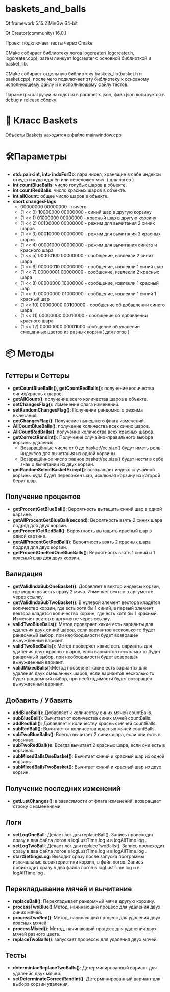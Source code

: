 # baskets_and_balls
Qt framework 5.15.2 MinGw 64-bit

Qt Creator(community) 16.0.1

Проект подключает тесты через Cmake

CMake собирает библиотеку логов logcreater( logcreater.h, logcreater.cpp), затем линкует logcreater с основной библиоткой и basket_lib.

CMake собирает отдельную библиотеку baskets_lib(basket.h и basket.cpp), после чего подключает эту библиотеку к основному исполнующему файлу и к исполняющему файлу тестов.

Параметры загрузуи находятся в parametrs.json, файл  json копируется в debug и release сборку.

# 🛒 Класс Baskets

Объекты Baskets находятся в файле mainwindow.cpp

# 🛠️Параметры
 * **std::pair<int, int> indxForDo**: пара чисел, хранящие в себе индексы откуда и куда кдалён или переложен мяч. ( для логов )
 * **int countBlueBalls**: число голубых шаров в объекте.
 * **int countRedBalls**: число красных шаров в объекте.
 * **int allCount**: общее число шаров в объекте.
 * **short changesFlags**
   * 00000000 00000000 - ничего
   * (1 << 0)  **1**0000000 00000000 - синий шар в другую корзину
   * (1 << 1)  0**1**000000 00000000 - красный шар в другую корзину
   * (1 << 2)  00**1**00000 00000000 - режим для вычитания 2 синих шаров
   * (1 << 3)  000**1**0000 00000000 - режим для вычитания 2 красных шаров
   * (1 << 4)  0000**1**000 00000000 - режим для вычитания синего и красного шара
   * (1 << 5)  00000**1**00 00000000 - сообщение, извлекли 2 синих шара
   * (1 << 6)  000000**1**0 00000000 - сообщение, извлекли 1 синий шар
   * (1 << 7)  0000000**1** 00000000 - сообщение, извлекли 2 красных шара
   * (1 << 8)  00000000 **1**0000000 - сообщение, извлекли 1 красный шар
   * (1 << 9)  00000000 0**1**000000 - сообщение, извлекли 1 синий 1 красный шар
   * (1 << 10) 00000000 00**1**00000 - сообщение об добавлении синего шара
   * (1 << 11) 00000000 000**1**0000 - сообщение об добавлении красного шара
   * (1 << 12) 00000000 0000**1**000 сообщение об удалении смешанных цветов из разнык корзин( для логов )

# 📦 Методы

## Геттеры и Сеттеры
 * **getCountBlueBalls(), getCountRedBalls()**: получение количества синих/красных шаров.
 * **getAllCount()**: получение всего количества шаров в объекте.
 * **setChangesFlag()**: Изменение флага изменений.
 * **setRandomChangesFlag()**: Получение рандомного режима вычетания.
 * **getChangesFlag()**: Получение нынешнего флага изменений.
 * **AllCountBlueBalls()**: получение количества всех синих шаров.
 * **AllCountRedBalls()**: получение количества всех красных шаров.
 * **getCorrectRandInt()**: Получение случайно-правильного выбора корзины удаления.
    * Возарвщённые числа от 0 до basketVec.size() будут иметь роль индексов для вычетания из одной корзины.
    * Возвращённое число равное basketVec.size() будет нести в себе знак о вычетании из двух корзин.
 * **getRandomSelectBasketExcept()**: возвращает индекс случайной корзины куда будет переложен шар, исключая корзину из которой берут шар.

## Получение процентов
 * **getProcentGetBlueBall()**: Вероятность вытащить синий шар в одной карзине.
 * **getAllProcentGetBlueBall(second)**: Вероятность взять 2 синих шара подряд для двух корзин.
 * **getProcentGetRedBall()**: Вероятность вытащить красный шар в одной карзине.
 * **getAllProcentGetRedBall()**: Вероятность взять 2 красных шара подряд для двух корзин.
 * **getProcentOneRedOneBlueBalls()**: Вероятность взять 1 синий и 1 красный шар для двух корзин.

## Валидация
  * **getValidIndxSubOneBasket()**: Добавляет в вектор индексы корзин, где модно вычесть сразу 2 мяча. Изменяет вектор в аргументе через ссылку.
  * **getValidIndxSubTwoBasket()**: В нулевой элемент вектора кладётся количество корзин, где есть хотя бы 1 синий, в первый элемент вектора кладётся количество корзин, где есть хотя бы 1 красный. Изменяет вектор в аргументе через ссылку.
  * **validTwoBlueBalls()**: Метод проверяет какие есть варианты для удаления двух синий шаров, если вариантов несколько то будет рандомный выбор, при необходимости будет возвращён вынужденный вариант.
  * **validTwoRedBalls()**: Метод проверяет какие есть варианты для удаления двух красных шаров, если вариантов несколько то будет рандомный выбор, при необходимости будет возвращён вынужденный вариант.
  * **validMixedBalls()**:Метод проверяет какие есть варианты для удаления двух смешанных шаров, если вариантов несколько то будет рандомный выбор, при необходимости будет возвращён вынужденный вариант.
    
## Добавить / Убавить
 * **addBlueBall()**: Добавляет к количеству синих мячей countBalls.
 * **subBlueBall()**: Вычитает от количества синих мячей countBalls.
 * **addRedBall()**: Добавляет к количеству красных мячей countBalls.
 * **subRedBall()**: Вычитает от количества красных мячей countBalls.
 * **subTwoBlueBalls()**: Всегда вычитает 2 синих шара, если они есть в корзинах.
 * **subTwoRedBall()s**: Всегда вычитает 2 красных шара, если они есть в корзинах.
 * **subMixedBallsOneBasket()**: Вычитает синий и красный шар из одной корзины.
 * **subMixedBallsTwoBasket()**: Вычитает синий и красный шар из двух корзин.

## Получение последних изменений
* **getLustChanges()**: в зависимости от флага изменений, возвращает строку с измененями.

## Логи
* **setLogOneBall**: Делает лог для replaceBall(). Запись происходит сразу в два файла логов в logLustTime.log и в logAllTime.log .
* **setLogTwoBall**: Делает лог для replaceTwoBalls(). Запись происходит сразу в два файла логов в logLustTime.log и в logAllTime.log .
* **startSettingsLog**: Выводит сразу после запуска программы изначальные характеристики корзин, в файл логов. Запись происходит сразу в два файла логов в logLustTime.log и в logAllTime.log .
  
## Перекладывание мячей и вычитание
 * **replaceBall()**: Перекладывает рандомный мяч в другую корзину.
 * **processTwoBlue()**:Метод, начинающий процесс для удаления двух синих мячей.
 * **processTwoRed()**: Метод, начинающий процесс для удаления двух красных мячей.
 * **processMixed()**: Метод, начинающий процесс для удаления двух мячей разного цвета.
 * **replaceTwoBalls()**: запускает процессы для удаления двух мячей.
   
## Тесты
 * **determintaeReplaceTwoBalls()**: Детерминированный вариант для удаления двух мячей.
 * **setDeterminateCorrectRandInt()**: Детерминированный вариант для выбора корзин удаления.
